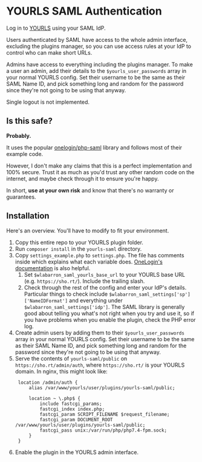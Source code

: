 # YOURLS SAML Authentication
Log in to [YOURLS](https://yourls.org) using your SAML IdP.

Users authenticated by SAML have access to the whole admin interface, excluding the plugins manager, so you can use access rules at your IdP to control who can make short URLs.

Admins have access to everything including the plugins manager. To make a user an admin, add their details to the `$yourls_user_passwords` array in your normal YOURLS config. Set their username to be the same as their SAML Name ID, and pick something long and random for the password since they're not going to be using that anyway.

Single logout is not implemented.

## Is this safe?
**Probably.**

It uses the popular [onelogin/php-saml](https://github.com/onelogin/php-saml) library and follows most of their example code.

However, I don't make any claims that this is a perfect implementation and 100% secure. Trust it as much as you'd trust any other random code on the internet, and maybe check through it to ensure you're happy.

In short, **use at your own risk** and know that there's no warranty or guarantees.

## Installation
Here's an overview. You'll have to modify to fit your environment.

1. Copy this entire repo to your YOURLS plugin folder.
2. Run `composer install` in the `yourls-saml` directory.
3. Copy `settings_example.php` to `settings.php`. The file has comments inside which explains what each variable does. [OneLogin's documentation](https://developers.onelogin.com/saml/php) is also helpful.
    1. Set `$wlabarron_saml_yourls_base_url` to your YOURLS base URL (e.g. `https://sho.rt/`). Include the trailing slash.
    2. Check through the rest of the config and enter your IdP's details. Particular things to check include `$wlabarron_saml_settings['sp']['NameIDFormat']` and everything under `$wlabarron_saml_settings['idp']`. The SAML library is generally good about telling you what's not right when you try and use it, so if you have problems when you enable the plugin, check the PHP error log.
4. Create admin users by adding them to their `$yourls_user_passwords` array in your normal YOURLS config. Set their username to be the same as their SAML Name ID, and pick something long and random for the password since they're not going to be using that anyway.
5. Serve the contents of `yourls-saml/public` on `https://sho.rt/admin/auth`, where `https://sho.rt/` is your YOURLS domain. In nginx, this might look like:
   ``` nginx
    location /admin/auth {
        alias /var/www/yourls/user/plugins/yourls-saml/public;

        location ~ \.php$ {
            include fastcgi_params;
            fastcgi_index index.php;
            fastcgi_param SCRIPT_FILENAME $request_filename;
            fastcgi_param DOCUMENT_ROOT /var/www/yourls/user/plugins/yourls-saml/public;
            fastcgi_pass unix:/var/run/php/php7.4-fpm.sock;
        }
    }
   ```
6. Enable the plugin in the YOURLS admin interface.